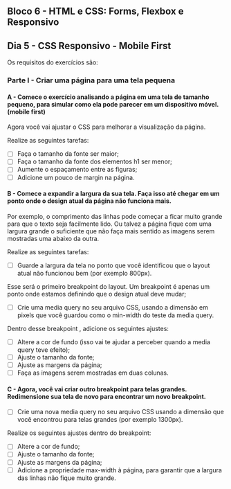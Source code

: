## Bloco 6 - HTML e CSS: Forms, Flexbox e Responsivo
## Dia 5 - CSS Responsivo - Mobile First

Os requisitos do exercícios são:

### Parte I - Criar uma página para uma tela pequena

#### A - Comece o exercício analisando a página em uma tela de tamanho pequeno, para simular como ela pode parecer em um dispositivo móvel. (mobile first)

Agora você vai ajustar o CSS para melhorar a visualização da página.

Realize as seguintes tarefas:
- [ ] Faça o tamanho da fonte ser maior;
- [ ] Faça o tamanho da fonte dos elementos h1 ser menor;
- [ ] Aumente o espaçamento entre as figuras;
- [ ] Adicione um pouco de margin na página.

#### B - Comece a expandir a largura da sua tela. Faça isso até chegar em um ponto onde o design atual da página não funciona mais.

Por exemplo, o comprimento das linhas pode começar a ficar muito grande para que o texto seja facilmente lido. Ou talvez a página fique com uma largura grande o suficiente que não faça mais sentido as imagens serem mostradas uma abaixo da outra.

Realize as seguintes tarefas:
- [ ] Guarde a largura da tela no ponto que você identificou que o layout atual não funcionou bem (por exemplo 800px).

Esse será o primeiro breakpoint do layout. Um breakpoint é apenas um ponto onde estamos definindo que o design atual deve mudar;

- [ ] Crie uma media query no seu arquivo CSS, usando a dimensão em pixels que você guardou como o min-width do teste da media query.

Dentro desse breakpoint , adicione os seguintes ajustes:
- [ ] Altere a cor de fundo (isso vai te ajudar a perceber quando a media query teve efeito);
- [ ] Ajuste o tamanho da fonte;
- [ ] Ajuste as margens da página;
- [ ] Faça as imagens serem mostradas em duas colunas.

#### C - Agora, você vai criar outro breakpoint para telas grandes. Redimensione sua tela de novo para encontrar um novo breakpoint.

- [ ] Crie uma nova media query no seu arquivo CSS usando a dimensão que você encontrou para telas grandes (por exemplo 1300px).

Realize os seguintes ajustes dentro do breakpoint:
- [ ] Altere a cor de fundo;
- [ ] Ajuste o tamanho da fonte;
- [ ] Ajuste as margens da página;
- [ ] Adicione a propriedade max-width à página, para garantir que a largura das linhas não fique muito grande.